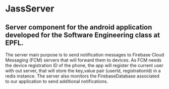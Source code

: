 # JassServer

## Server component for the android application developed for the Software Engineering class at EPFL.
The server main purpose is to send notification messages to Firebase Cloud Messaging (FCM) servers that will forward them to devices.
As FCM needs the device registration ID of the phone, the app will register the current user with out server, that will store the key,value pair (userId, registrationId) in a redis instance.
The server also monitors the FirebaseDatabase associated to our application to send additional notifications.
